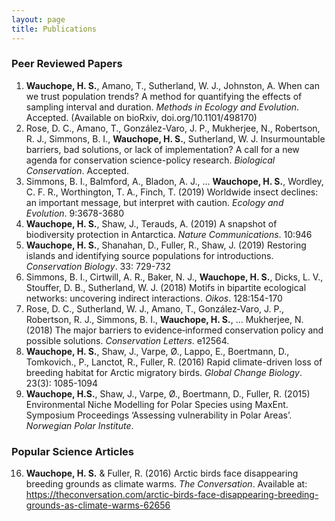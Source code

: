 ```yaml
---
layout: page
title: Publications
---
```

### Peer Reviewed Papers

1.	**Wauchope, H. S.**, Amano, T., Sutherland, W. J., Johnston, A. When can we trust population trends? A method for quantifying the effects of sampling interval and duration. *Methods in Ecology and Evolution*. Accepted. (Available on bioRxiv, doi.org/10.1101/498170)
2.	Rose, D. C., Amano, T., González-Varo, J. P., Mukherjee, N., Robertson, R. J., Simmons, B. I., **Wauchope, H. S.**, Sutherland, W. J. Insurmountable barriers, bad solutions, or lack of implementation? A call for a new agenda for conservation science-policy research. *Biological Conservation*. Accepted.
3.	Simmons, B. I., Balmford, A., Bladon, A. J., ... **Wauchope, H. S.**, Wordley, C. F. R., Worthington, T. A., Finch, T. (2019) Worldwide insect declines: an important message, but interpret with caution. *Ecology and Evolution*. 9:3678-3680
4.	**Wauchope, H. S.**, Shaw, J., Terauds, A. (2019) A snapshot of biodiversity protection in Antarctica. *Nature Communications*. 10:946
5.	**Wauchope, H. S.**, Shanahan, D., Fuller, R., Shaw, J. (2019) Restoring islands and identifying source populations for introductions. *Conservation Biology*. 33: 729-732
6.	Simmons, B. I., Cirtwill, A. R., Baker, N. J., **Wauchope, H. S.**, Dicks, L. V., Stouffer, D. B., Sutherland, W. J. (2018) Motifs in bipartite ecological networks: uncovering indirect interactions. *Oikos*. 128:154-170
7.	Rose, D. C., Sutherland, W. J., Amano, T., González‐Varo, J. P., Robertson, R. J., Simmons, B. I., **Wauchope, H. S.**, ... Mukherjee, N. (2018) The major barriers to evidence‐informed conservation policy and possible solutions. *Conservation Letters*. e12564.
8.	**Wauchope, H. S.**, Shaw, J., Varpe, Ø., Lappo, E., Boertmann, D., Tomkovich., P., Lanctot, R., Fuller, R. (2016) Rapid climate-driven loss of breeding habitat for Arctic migratory birds. *Global Change Biology*. 23(3): 1085-1094  
9.	**Wauchope, H.S.**, Shaw, J., Varpe, Ø., Boertmann, D., Fuller, R. (2015) Environmental Niche Modelling for Polar Species using MaxEnt. Symposium Proceedings ‘Assessing vulnerability in Polar Areas’. *Norwegian Polar Institute*.

### Popular Science Articles

16.	**Wauchope, H. S.** & Fuller, R. (2016) Arctic birds face disappearing breeding grounds as climate warms. *The Conversation*. Available at: https://theconversation.com/arctic-birds-face-disappearing-breeding-grounds-as-climate-warms-62656
